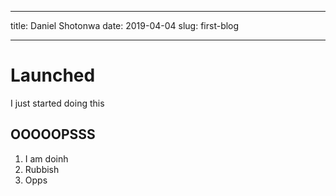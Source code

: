 ___

  title: Daniel Shotonwa
  date:  2019-04-04
  slug:  first-blog
___

# Launched


I just started doing this

## OOOOOPSSS

1. I am doinh
2. Rubbish
3. Opps
